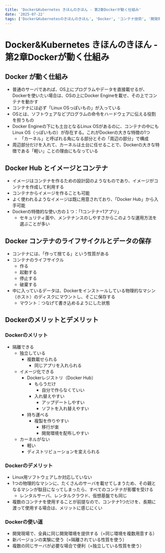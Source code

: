 ```yaml
---
title: 'Docker&Kubernetes きほんのきほん - 第2章Dockerが動く仕組み'
date: '2025-07-22'
tags: ['Docker&Kubernetesのきほんのきほん', 'Docker', 'コンテナ技術', '開発環境']
---
```


# Docker&Kubernetes きほんのきほん - 第2章Dockerが動く仕組み

## Docker が動く仕組み

- 普通のサーバであれば、OS上にプログラムやデータを直接載せるが、Dockerを使いたい場合は、OSの上にDocker Engineを載せ、その上でコンテナを動かす
- コンテナには必ず「Linux OSっぽいもの」が入っている
- OSとは、ソフトウェアなどプログラムの命令をハードウェアに伝える役割を担うもの
- Docker Engineの下にも土台となるLinux OSがあるのに、コンテナの中にもLinux OS（っぽいもの）が存在する。これがDockerの大きな特徴の1つ
  - 「カーネル」と呼ばれる角になる部分とその「周辺の部分」で構成
- 周辺部分だけを入れて、カーネルは土台に任せることで、Dockerの大きな特徴である「軽い」ことの理由にもなっている

## Docker Hub とイメージとコンテナ

- イメージはコンテナを作るための設計図のようなものであり、イメージがコンテナを作成して利用する
- コンテナからイメージを作ることも可能
- よく使われるようなイメージは既に用意されており、「Docker Hub」から入手可能
- Dockerの特徴的な使い方の１つ：「1コンテナ=1アプリ」
  - セキュリティ面や、メンテナンスのしやすさからこのような運用方法を選ぶことが多い

## Docker コンテナのライフサイクルとデータの保存

- コンテナには、「作って捨てる」という性質がある
- コンテナのライフサイクル
  - 作る
  - 起動する
  - 停止する
  - 破棄する
- 中に入っているデータは、Dockerをインストールしている物理的なマシン（ホスト）のディスクにマウントし、そこに保存する
  - マウント：つなげて書き込めるようにした状態

## Dockerのメリットとデメリット

### Dockerのメリット

- 隔離できる
  - 独立している
    - 複数載せられる
      - 同じアプリを入れられる
  - イメージ化できる
    - Dockerレジストリ（Docker Hub）
      - もらうだけ
        - 自分で作らなくていい
      - 入れ替えやすい
        - アップデートしやすい
        - ソフトを入れ替えやすい
    - 持ち運べる
      - 複製を作りやすい
        - 移行が楽
        - 開発環境を配布しやすい
  - カーネルがない
    - 軽い
    - ディストリビューションを変えられる

### Dockerのデメリット

- Linux用ソフトウェアしか対応していない
- 1つの物理的なマシンに、たくさんのサーバを載せてしまうため、その親となるマシンが駄目になってしまったら、すべてのコンテナが影響を受ける
  - レンタルサーバ、レンタルクラウド、仮想基盤でも同じ
- 複数のコンテナを使用することが前提なので、コンテナ1つだけを、長期に渡って使用する場合は、メリットに感じにくい

### Dockerの使い道

- 開発現場で、全員に同じ開発環境を提供する（=同じ環境を複数用意する）
- 新バージョンの実験に使う（=隔離されている性質を使う）
- 複数の同じサーバが必要な場合で便利（=独立している性質を使う）